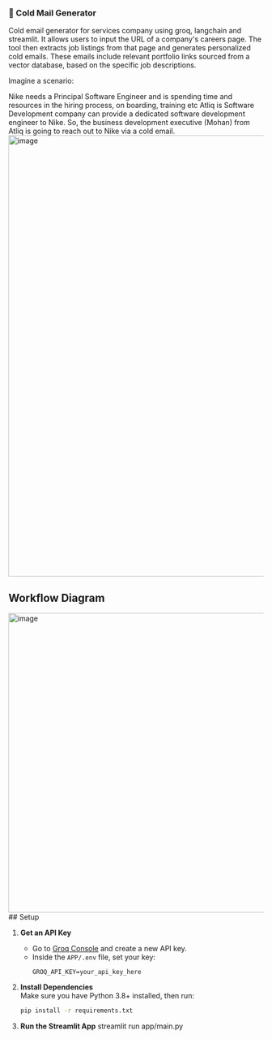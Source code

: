 ### 📧 Cold Mail Generator
Cold email generator for services company using groq, langchain and streamlit. It allows users to input the URL of a company's careers page. The tool then extracts job listings from that page and generates personalized cold emails. These emails include relevant portfolio links sourced from a vector database, based on the specific job descriptions.

Imagine a scenario:

Nike needs a Principal Software Engineer and is spending time and resources in the hiring process, on boarding, training etc
Atliq is Software Development company can provide a dedicated software development engineer to Nike. So, the business development executive (Mohan) from Atliq is going to reach out to Nike via a cold email.
<img width="1364" height="869" alt="image" src="https://github.com/user-attachments/assets/717afb68-3155-458d-8afa-7bf968167736" />
## Workflow Diagram
<img width="1335" height="590" alt="image" src="https://github.com/user-attachments/assets/5f5352ea-10ec-434d-97ba-8728125b3db2" />
## Setup

1. **Get an API Key**  
   - Go to [Groq Console](https://console.groq.com/keys) and create a new API key.  
   - Inside the `APP/.env` file, set your key:  
     ```env
     GROQ_API_KEY=your_api_key_here
     ```

2. **Install Dependencies**  
   Make sure you have Python 3.8+ installed, then run:  
   ```bash
   pip install -r requirements.txt
3. **Run the Streamlit App**
   streamlit run app/main.py





